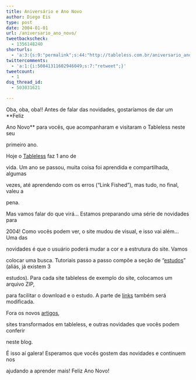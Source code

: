 ```yaml
---
title: Aniversário e Ano Novo
author: Diego Eis
type: post
date: 2004-01-01
url: /aniversario_ano_novo/
tweetbackscheck:
  - 1356148240
shorturls:
  - 'a:3:{s:9:"permalink";s:44:"http://tableless.com.br/aniversario_ano_novo";s:7:"tinyurl";s:26:"http://tinyurl.com/43f7772";s:4:"isgd";s:19:"http://is.gd/grroQa";}'
twittercomments:
  - 'a:1:{i:50841311602946049;s:7:"retweet";}'
tweetcount:
  - 1
dsq_thread_id:
  - 503031621

---
```

Oba, oba, oba!! Antes de falar das novidades, gostaríamos de dar um **Feliz
  
Ano Novo** para vocês, que acompanharam e visitaram o Tableless neste seu
  
primeiro ano.
              
Hoje o [Tableless][1] faz 1 ano de
  
vida. Um ano se passou, muita coisa foi aprendida e compartilhada, algumas
  
vezes, até aprendendo com os erros (&#8220;Link Fished&#8221;), mas tudo, no final, valeu a
  
pena.
              
Mas vamos falar do que virá&#8230; Estamos preparando uma série de novidades para
  
2004! Como vocês podem ver, o site mudou de visual, e isso vai além&#8230; Uma das
  
novidades é que o usuário poderá mudar a cor e a estrutura do site. Vamos
  
colocar uma busca. Tutoriais passo a passo compõe a seção de &#8220;[estudos][2]&#8221; (aliás, já existem 3
  
estudos). Para cada site tableless de exemplo do site, colocamos um arquivo ZIP,
  
para facilitar o download e o estudo. A parte de [links][3] também será modificada.
  
Fora os novos [artigos][4],
  
sites transformados em tableless, e outras novidades que vocês podem conferir
  
neste blog.
              
É isso aí galera! Esperamos que vocês gostem das novidades e continuem nos
  
ajudando a aprender mais! Feliz Ano Novo!

 [1]: http://tableless.com.br/
 [2]: http://tableless.com.br/estudo.asp
 [3]: http://tableless.com.br/links.asp
 [4]: http://tableless.com.br/artigos.asp